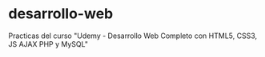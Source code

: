 # desarrollo-web
Practicas del curso "Udemy - Desarrollo Web Completo con HTML5, CSS3, JS AJAX PHP y MySQL"
